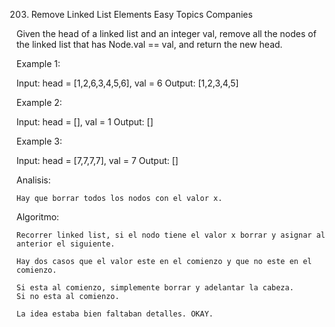 203. Remove Linked List Elements
Easy
Topics
Companies

Given the head of a linked list and an integer val, remove all the nodes of the linked list that has Node.val == val, and return the new head.

 

Example 1:

Input: head = [1,2,6,3,4,5,6], val = 6
Output: [1,2,3,4,5]

Example 2:

Input: head = [], val = 1
Output: []

Example 3:

Input: head = [7,7,7,7], val = 7
Output: []

Analisis:

    Hay que borrar todos los nodos con el valor x.

Algoritmo:

    Recorrer linked list, si el nodo tiene el valor x borrar y asignar al anterior el siguiente.

    Hay dos casos que el valor este en el comienzo y que no este en el comienzo.

    Si esta al comienzo, simplemente borrar y adelantar la cabeza.
    Si no esta al comienzo.

    La idea estaba bien faltaban detalles. OKAY.